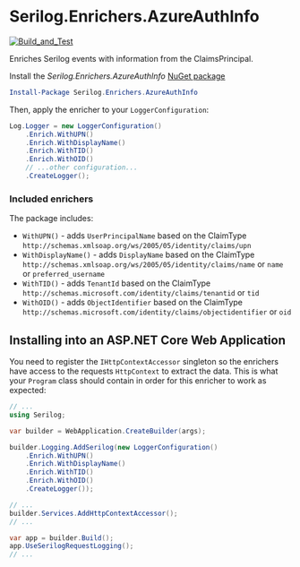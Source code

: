 # Serilog.Enrichers.AzureAuthInfo

[![Build_and_Test](https://github.com/Intility/serilog-enricher-azureauthinfo/actions/workflows/Build_and_Test.yml/badge.svg)](https://github.com/Intility/serilog-enricher-azureauthinfo/actions/workflows/Build_and_Test.yml)

Enriches Serilog events with information from the ClaimsPrincipal.

Install the _Serilog.Enrichers.AzureAuthInfo_ [NuGet package](https://www.example.com/)

```powershell
Install-Package Serilog.Enrichers.AzureAuthInfo
```

Then, apply the enricher to your `LoggerConfiguration`:

```csharp
Log.Logger = new LoggerConfiguration()
    .Enrich.WithUPN()
    .Enrich.WithDisplayName()
    .Enrich.WithTID()
    .Enrich.WithOID()
    // ...other configuration...
    .CreateLogger();
```


### Included enrichers

The package includes:

 * `WithUPN()` - adds `UserPrincipalName` based on the ClaimType `http://schemas.xmlsoap.org/ws/2005/05/identity/claims/upn`
 * `WithDisplayName()` - adds `DisplayName` based on the ClaimType `http://schemas.xmlsoap.org/ws/2005/05/identity/claims/name` or `name` or `preferred_username`
 * `WithTID()` - adds `TenantId` based on the ClaimType `http://schemas.microsoft.com/identity/claims/tenantid` or `tid` 
 * `WithOID()` - adds `ObjectIdentifier` based on the ClaimType `http://schemas.microsoft.com/identity/claims/objectidentifier` or `oid`

## Installing into an ASP.NET Core Web Application
You need to register the `IHttpContextAccessor` singleton so the enrichers have access to the requests `HttpContext` to extract the data.
This is what your `Program` class should contain in order for this enricher to work as expected:

```cs
// ...
using Serilog;

var builder = WebApplication.CreateBuilder(args);

builder.Logging.AddSerilog(new LoggerConfiguration()
    .Enrich.WithUPN()
    .Enrich.WithDisplayName()
    .Enrich.WithTID()
    .Enrich.WithOID()
    .CreateLogger());

// ...
builder.Services.AddHttpContextAccessor();
// ...

var app = builder.Build();
app.UseSerilogRequestLogging();
// ...

```
